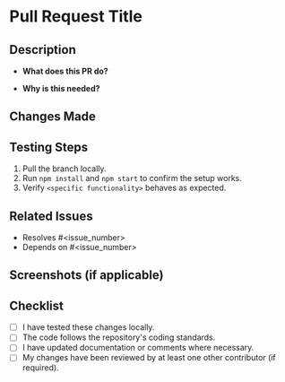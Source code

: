 # Pull Request Title

<!-- A brief, descriptive title for the PR (e.g., "Fix npm setup issues for correct build and run"). -->

## Description

<!-- Provide a summary of the changes made in this PR. Mention the purpose of these changes and any relevant context. -->

- **What does this PR do?**

- **Why is this needed?**

## Changes Made

<!-- List the key changes introduced by this PR: -->

## Testing Steps

<!-- Describe how the changes were tested: -->

1. Pull the branch locally.
2. Run `npm install` and `npm start` to confirm the setup works.
3. Verify `<specific functionality>` behaves as expected.

## Related Issues

<!-- Link to any related issues or tickets (if applicable): -->

- Resolves #<issue_number>
- Depends on #<issue_number>

## Screenshots (if applicable)

<!-- Include before-and-after screenshots or logs to showcase the impact of your changes. -->

## Checklist

- [ ] I have tested these changes locally.
- [ ] The code follows the repository's coding standards.
- [ ] I have updated documentation or comments where necessary.
- [ ] My changes have been reviewed by at least one other contributor (if required).

